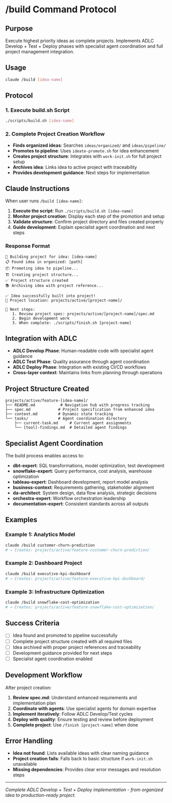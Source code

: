 # /build Command Protocol

## Purpose
Execute highest priority ideas as complete projects. Implements ADLC Develop + Test + Deploy phases with specialist agent coordination and full project management integration.

## Usage
```bash
claude /build [idea-name]
```

## Protocol

### 1. Execute build.sh Script
```bash
./scripts/build.sh [idea-name]
```

### 2. Complete Project Creation Workflow
- **Finds organized ideas**: Searches `ideas/organized/` and `ideas/pipeline/`
- **Promotes to pipeline**: Uses `ideate-promote.sh` for idea enhancement
- **Creates project structure**: Integrates with `work-init.sh` for full project setup
- **Archives idea**: Links idea to active project with traceability
- **Provides development guidance**: Next steps for implementation

## Claude Instructions

When user runs `/build [idea-name]`:

1. **Execute the script**: Run `./scripts/build.sh [idea-name]`
2. **Monitor project creation**: Display each step of the promotion and setup
3. **Validate structure**: Confirm project directory and files created properly
4. **Guide development**: Explain specialist agent coordination and next steps

### Response Format
```
🔧 Building project for idea: [idea-name]
📋 Found idea in organized: [path]
📦 Promoting idea to pipeline...
🏗️ Creating project structure...
✅ Project structure created
📚 Archiving idea with project reference...

✅ Idea successfully built into project!
📁 Project location: projects/active/[project-name]/

🎯 Next steps:
   1. Review project spec: projects/active/[project-name]/spec.md
   2. Begin development work
   3. When complete: ./scripts/finish.sh [project-name]
```

## Integration with ADLC
- **ADLC Develop Phase**: Human-readable code with specialist agent guidance
- **ADLC Test Phase**: Quality assurance through agent coordination
- **ADLC Deploy Phase**: Integration with existing CI/CD workflows
- **Cross-layer context**: Maintains links from planning through operations

## Project Structure Created
```
projects/active/feature-[idea-name]/
├── README.md           # Navigation hub with progress tracking
├── spec.md            # Project specification from enhanced idea
├── context.md         # Dynamic state tracking
└── tasks/             # Agent coordination directory
    ├── current-task.md     # Current agent assignments
    └── [tool]-findings.md  # Detailed agent findings
```

## Specialist Agent Coordination
The build process enables access to:
- **dbt-expert**: SQL transformations, model optimization, test development
- **snowflake-expert**: Query performance, cost analysis, warehouse optimization
- **tableau-expert**: Dashboard development, report model analysis
- **business-context**: Requirements gathering, stakeholder alignment
- **da-architect**: System design, data flow analysis, strategic decisions
- **orchestra-expert**: Workflow orchestration leadership
- **documentation-expert**: Consistent standards across all outputs

## Examples

### Example 1: Analytics Model
```bash
claude /build customer-churn-prediction
# → Creates: projects/active/feature-customer-churn-prediction/
```

### Example 2: Dashboard Project
```bash
claude /build executive-kpi-dashboard
# → Creates: projects/active/feature-executive-kpi-dashboard/
```

### Example 3: Infrastructure Optimization
```bash
claude /build snowflake-cost-optimization
# → Creates: projects/active/feature-snowflake-cost-optimization/
```

## Success Criteria
- [ ] Idea found and promoted to pipeline successfully
- [ ] Complete project structure created with all required files
- [ ] Idea archived with proper project references and traceability
- [ ] Development guidance provided for next steps
- [ ] Specialist agent coordination enabled

## Development Workflow
After project creation:
1. **Review spec.md**: Understand enhanced requirements and implementation plan
2. **Coordinate with agents**: Use specialist agents for domain expertise
3. **Implement iteratively**: Follow ADLC Develop/Test cycles
4. **Deploy with quality**: Ensure testing and review before deployment
5. **Complete project**: Use `/finish [project-name]` when done

## Error Handling
- **Idea not found**: Lists available ideas with clear naming guidance
- **Project creation fails**: Falls back to basic structure if `work-init.sh` unavailable
- **Missing dependencies**: Provides clear error messages and resolution steps

---

*Complete ADLC Develop + Test + Deploy implementation - from organized idea to production-ready project.*